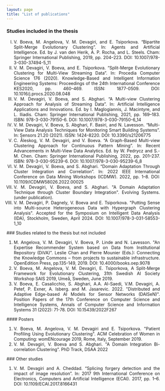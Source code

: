 ```yaml
---
layout: page
title: "List of publications"
---
```


### Studies included in the thesis
<ol type="I">
<li style='text-align: justify;'>V. Boeva, M. Angelova, V. M. Devagiri, and E. Tsiporkova. “Bipartite Split-Merge Evolutionary Clustering”. In: Agents and Artificial Intelligence. Ed. by J. van den Herik, A. P. Rocha, and L. Steels. Cham: Springer International Publishing, 2019, pp. 204–223. DOI: <a style="text-decoration:none" href="https://doi.org/10.1007/978-3-030-37494-5_11">10.1007/978-3-030-37494-5_11</a></li>

<li style='text-align: justify;'>V. M. Devagiri, V. Boeva, and E. Tsiporkova. “Split-Merge Evolutionary Clustering for Multi-View Streaming Data”. In: Procedia Computer Science 176 (2020). Knowledge-Based and Intelligent Information Engineering Systems: Proceedings of the 24th International Conference KES2020, pp. 460–469. ISSN: 1877-0509. DOI: <a style="text-decoration:none" href="https://doi.org/10.1016/j.procs.2020.08.048">10.1016/j.procs.2020.08.048</a></li>

<li style='text-align: justify;'>V. M. Devagiri, V. Boeva, and S. Abghari. “A Multi-view Clustering Approach for Analysis of Streaming Data”. In: Artificial Intelligence Applications and Innovations. Ed. by I. Maglogiannis, J. Macintyre, and L. Iliadis. Cham: Springer International Publishing, 2021, pp. 169–183. ISBN: 978-3-030-79150-6. DOI: <a style="text-decoration:none" href="https://doi.org/10.1007/978-3-030-79150-6_14">10.1007/978-3-030-79150-6_14</a></li>

<li style='text-align: justify;'>V. M. Devagiri, V. Boeva, S. Abghari, F. Basiri, and N. Lavesson. “Multi-View Data Analysis Techniques for Monitoring Smart Building Systems”. In: Sensors 21.20 (2021). ISSN: 1424-8220. DOI: <a style="text-decoration:none" href="https://doi.org/10.3390/s21206775">10.3390/s21206775</a></li>

<li style='text-align: justify;'>C. Åleskog, V. M. Devagiri, and V. Boeva. “A Graph-Based Multi-view Clustering Approach for Continuous Pattern Mining”. In: Recent Advancements in Multi-View Data Analytics. Ed. by W. Pedrycz and S.-M. Chen. Cham: Springer International Publishing, 2022, pp. 201–237. ISBN: 978-3-030-95239-6. DOI: <a style="text-decoration:none" href="https://doi.org/10.1007/978-3-030-95239-6_8">10.1007/978-3-030-95239-6_8</a></li>

<li style='text-align: justify;'>V. M. Devagiri, V. Boeva, and S. Abghari. “Domain Adaptation Through Cluster Integration and Correlation”. In: 2022 IEEE International Conference on Data Mining Workshops (ICDMW). 2022, pp. 1–8. DOI: <a style="text-decoration:none" href="https://doi.org/10.1109/ICDMW58026.2022.00025">10.1109/ICDMW58026.2022.00025</a></li>

<li style='text-align: justify;'>V. M. Devagiri, V. Boeva, and S. Abghari. "A Domain Adaptation Technique through Cluster Boundary Integration". Evolving Systems. (under publication).</li>

<li style='text-align: justify;'>V. M. Devagiri, P. Dagnely, V. Boeva and E. Tsiporkova. "Putting Sense into Multi-source Heterogeneous Data with Hypergraph Clustering Analysis". Accepted for the Symposium on Intelligent Data Analysis (IDA), Stockholm, Sweden, April 2024. DOI: <a style="text-decoration:none" href="https://doi.org/10.1007/978-3-031-58553-1_10">10.1007/978-3-031-58553-1_10</a></li>

</ol>
### Studies related to the thesis but not included
<ol style='text-align: justify;'>
<li>M. Angelova, V. M. Devagiri, V. Boeva, P. Linde and N. Lavesson. "An Expertise Recommender System based on Data from Institutional Repository (DiVA)". Leslie Chan and Pierre Mounier (Eds.): Connecting the Knowledge Commons – from projects to sustainable infrastructure. OpenEdition Press, pp.135-149, 2019. DOI: <a style="text-decoration:none" href="https://doi.org/10.4000/books.oep.9078">10.4000/books.oep.9078</a></li>
<li>V. Boeva, M. Angelova, V. M. Devagiri, E. Tsiporkova, A Split-Merge Framework for Evolutionary Clustering, 31th Swedish AI Society Workshop SAIS 2019, Umeå, Sweden, June 2019.</li>
<li>V. Boeva, E. Casalicchio, S. Abghari, A.A. Al-Saedi, V.M. Devagiri, A. Petef, P. Exner, A. Isberg. and M. Jasarevic. 2022. "Distributed and Adaptive Edge-based AI Models for Sensor Networks (DAISeN)". Position Papers of the 17th Conference on Computer Science and Intelligence Systems, Annals of Computer Science and Information Systems 31 (2022): 71-78. DOI: <a style="text-decoration:none" href="http://dx.doi.org/10.15439/2022F267">10.15439/2022F267</a></li>
</ol>
#### Posters
<ol style='text-align: justify;'>
<li>V. Boeva, M. Angelova, V. M. Devagiri and E. Tsiporkova. "Patient Profiling Using Evolutionary Clustering". ACM Celebration of Women in Computing: womENcourage 2019, Rome, Italy, September 2019. </li>
<li>V. M. Devagiri, V. Boeva and S. Abghari. "A Domain Integration Bi-correlation Clustering". PhD Track, DSAA 2022</li>
</ol>
### Other studies
<ol style='text-align: justify;'>
<li> V. M. Devagiri and A. Cheddad. “Splicing forgery detection and the impact of image resolution”. In: 2017 9th International Conference on Electronics, Computers and Artificial Intelligence (ECAI). 2017, pp. 1–6. DOI: <a style="text-decoration:none" href="https://doi.org/10.1109/ECAI.2017.8166431">10.1109/ECAI.2017.8166431</a></li> 
</ol>
